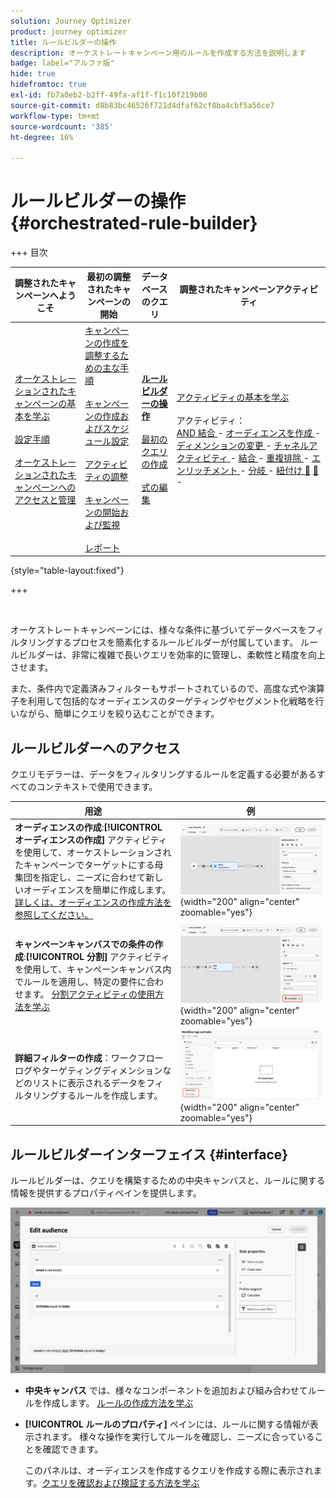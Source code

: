 ```yaml
---
solution: Journey Optimizer
product: journey optimizer
title: ルールビルダーの操作
description: オーケストレートキャンペーン用のルールを作成する方法を説明します
badge: label="アルファ版"
hide: true
hidefromtoc: true
exl-id: fb7a0eb2-b2ff-49fa-af1f-f1c10f219b00
source-git-commit: d8b83bc46526f721d4dfaf62cf8ba4cbf5a56ce7
workflow-type: tm+mt
source-wordcount: '385'
ht-degree: 16%

---
```



# ルールビルダーの操作 {#orchestrated-rule-builder}

+++ 目次

| 調整されたキャンペーンへようこそ | 最初の調整されたキャンペーンの開始 | データベースのクエリ | 調整されたキャンペーンアクティビティ |
|---|---|---|---|
| [ オーケストレーションされたキャンペーンの基本を学ぶ ](gs-orchestrated-campaigns.md)<br/><br/>[ 設定手順 ](configuration-steps.md)<br/><br/>[ オーケストレーションされたキャンペーンへのアクセスと管理 ](access-manage-orchestrated-campaigns.md) | [ キャンペーンの作成を調整するための主な手順 ](gs-campaign-creation.md)<br/><br/>[ キャンペーンの作成およびスケジュール設定 ](create-orchestrated-campaign.md)<br/><br/>[ アクティビティの調整 ](orchestrate-activities.md)<br/><br/>[ キャンペーンの開始および監視 ](start-monitor-campaigns.md)<br/><br/>[ レポート ](reporting-campaigns.md) | <b>[ ルールビルダーの操作 ](orchestrated-rule-builder.md)</b><br/><br/>[ 最初のクエリの作成 ](build-query.md)<br/><br/>[ 式の編集 ](edit-expressions.md) | [ アクティビティの基本を学ぶ ](activities/about-activities.md)<br/><br/> アクティビティ：<br/>[AND 結合 ](activities/and-join.md) - [ オーディエンスを作成 ](activities/build-audience.md) - [ ディメンションの変更 ](activities/change-dimension.md) - [ チャネルアクティビティ ](activities/channels.md) - [ 結合 ](activities/combine.md) - [ 重複排除 ](activities/deduplication.md) - [ エンリッチメント ](activities/enrichment.md) - [ 分岐 ](activities/fork.md) - [ 紐付け ](activities/reconciliation.md) [&#128279;](activities/split.md) [&#128279;](activities/wait.md) - |

{style="table-layout:fixed"}

+++

<br/>

オーケストレートキャンペーンには、様々な条件に基づいてデータベースをフィルタリングするプロセスを簡素化するルールビルダーが付属しています。 ルールビルダーは、非常に複雑で長いクエリを効率的に管理し、柔軟性と精度を向上させます。

また、条件内で定義済みフィルターもサポートされているので、高度な式や演算子を利用して包括的なオーディエンスのターゲティングやセグメント化戦略を行いながら、簡単にクエリを絞り込むことができます。

## ルールビルダーへのアクセス

クエリモデラーは、データをフィルタリングするルールを定義する必要があるすべてのコンテキストで使用できます。

| 用途 | 例 |
|  ---  |  ---  |
| **オーディエンスの作成**:**[!UICONTROL オーディエンスの作成]** アクティビティを使用して、オーケストレーションされたキャンペーンでターゲットにする母集団を指定し、ニーズに合わせて新しいオーディエンスを簡単に作成します。 [詳しくは、オーディエンスの作成方法を参照してください。](../orchestrated/activities/build-audience.md) | ![ オーディエンス作成インターフェイスへのアクセス方法を示す画像 ](assets/query-access-audience.png){width="200" align="center" zoomable="yes"} |
| **キャンペーンキャンバスでの条件の作成**:**[!UICONTROL 分割]** アクティビティを使用して、キャンペーンキャンバス内でルールを適用し、特定の要件に合わせます。 [ 分割アクティビティの使用方法を学ぶ ](../orchestrated/activities/split.md) | ![ ワークフローのカスタマイズオプションへのアクセス方法を示す画像 ](assets/query-access-split.png){width="200" align="center" zoomable="yes"} |
| **詳細フィルターの作成**：ワークフローログやターゲティングディメンションなどのリストに表示されるデータをフィルタリングするルールを作成します。 | ![ リストフィルターのカスタマイズ方法を示す画像 ](assets/query-access-advanced-filters.png){width="200" align="center" zoomable="yes"} |

## ルールビルダーインターフェイス {#interface}

ルールビルダーは、クエリを構築するための中央キャンバスと、ルールに関する情報を提供するプロパティペインを提供します。

![ ルールビルダーインターフェイスを示す画像 ](assets/rule-builder-interface.png)

* **中央キャンバス** では、様々なコンポーネントを追加および組み合わせてルールを作成します。 [ ルールの作成方法を学ぶ ](../orchestrated/build-query.md)

* **[!UICONTROL ルールのプロパティ]** ペインには、ルールに関する情報が表示されます。 様々な操作を実行してルールを確認し、ニーズに合っていることを確認できます。

  このパネルは、オーディエンスを作成するクエリを作成する際に表示されます。[クエリを確認および検証する方法を学ぶ](build-query.md#check-and-validate-your-query)
